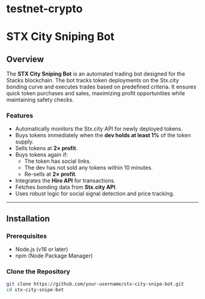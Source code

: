 # testnet-crypto
# STX City Sniping Bot

## Overview

The **STX City Sniping Bot** is an automated trading bot designed for the Stacks blockchain. The bot tracks token deployments on the Stx.city bonding curve and executes trades based on predefined criteria. It ensures quick token purchases and sales, maximizing profit opportunities while maintaining safety checks.

### Features
- Automatically monitors the Stx.city API for newly deployed tokens.
- Buys tokens immediately when the **dev holds at least 1%** of the token supply.
- Sells tokens at **2× profit**.
- Buys tokens again if:
  - The token has social links.
  - The dev has not sold any tokens within 10 minutes.
  - Re-sells at **2× profit**.
- Integrates the **Hiro API** for transactions.
- Fetches bonding data from **Stx.city API**.
- Uses robust logic for social signal detection and price tracking.

---

## Installation

### Prerequisites
- Node.js (v16 or later)
- npm (Node Package Manager)

### Clone the Repository
```bash
git clone https://github.com/your-username/stx-city-snipe-bot.git
cd stx-city-snipe-bot
